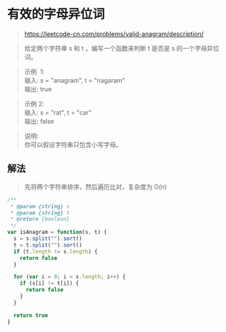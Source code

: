 # 有效的字母异位词

> https://leetcode-cn.com/problems/valid-anagram/description/

> 给定两个字符串 s 和 t ，编写一个函数来判断 t 是否是 s 的一个字母异位词。

> 示例  1:  
> 输入: s = "anagram", t = "nagaram"  
> 输出: true

> 示例 2:  
> 输入: s = "rat", t = "car"  
> 输出: false

> 说明:  
> 你可以假设字符串只包含小写字母。

## 解法

> 先将两个字符串排序，然后遍历比对，复杂度为 O(n)

```javascript
/**
 * @param {string} s
 * @param {string} t
 * @return {boolean}
 */
var isAnagram = function(s, t) {
  s = s.split("").sort()
  t = t.split("").sort()
  if (t.length != s.length) {
    return false
  }

  for (var i = 0; i < s.length; i++) {
    if (s[i] != t[i]) {
      return false
    }
  }

  return true
}
```
